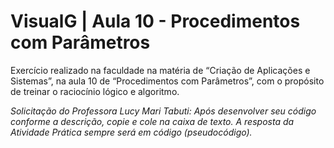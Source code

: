 # VisualG | Aula 10 - Procedimentos com Parâmetros

Exercício realizado na faculdade na matéria de “Criação de Aplicações e Sistemas”, na aula 10 de “Procedimentos com Parâmetros”, com o propósito de treinar o raciocínio lógico e algoritmo.

<em>Solicitação do Professora Lucy Mari Tabuti: Após desenvolver seu código conforme a descrição, copie e cole na caixa de texto. A resposta da Atividade Prática sempre será em código (pseudocódigo).<em>
